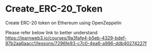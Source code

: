 # Create_ERC-20_Token

Create ERC-20 token on Ethereum using OpenZeppelin

Please refer below link to better understand 
https://learnweb3.io/courses/9a3fafe4-b5eb-4329-bdef-97b2aa6aacc1/lessons/7296fe93-c7c0-4ea6-a986-ddb40274227f
